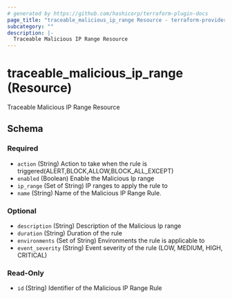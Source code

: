 ```yaml
---
# generated by https://github.com/hashicorp/terraform-plugin-docs
page_title: "traceable_malicious_ip_range Resource - terraform-provider-traceable"
subcategory: ""
description: |-
  Traceable Malicious IP Range Resource
---
```


# traceable_malicious_ip_range (Resource)

Traceable Malicious IP Range Resource



<!-- schema generated by tfplugindocs -->
## Schema

### Required

- `action` (String) Action to take when the rule is triggered(ALERT,BLOCK,ALLOW,BLOCK_ALL_EXCEPT)
- `enabled` (Boolean) Enable the Malicious Ip range
- `ip_range` (Set of String) IP ranges to apply the rule to
- `name` (String) Name of the Malicious IP Range Rule.

### Optional

- `description` (String) Description of the Malicious Ip range
- `duration` (String) Duration of the rule
- `environments` (Set of String) Environments the rule is applicable to
- `event_severity` (String) Event severity of the rule (LOW, MEDIUM, HIGH, CRITICAL)

### Read-Only

- `id` (String) Identifier of the Malicious IP Range Rule
